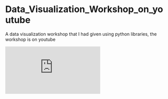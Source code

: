# Data_Visualization_Workshop_on_youtube
A data visualization workshop that I had given using python libraries, the workshop is on youtube

![Presentation pic.pdf](https://github.com/engkenni/Data_Visualization_Workshop_on_youtube/files/9009418/Presentation.pic.pdf)


